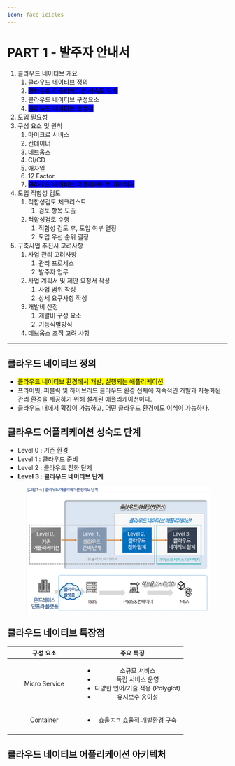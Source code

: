 ```yaml
---
icon: face-icicles
---
```


# PART 1 - 발주자 안내서

1. 클라우드 네이티브 개요
   1. 클라우드 네이티브 정의
   2. <mark style="background-color:blue;">클라우드 어플리케이션 성숙도 단계</mark>
   3. 클라우드 네이티브 구성요소
   4. <mark style="background-color:blue;">클라우드 네이티브 특장점</mark>
2. 도입 필요성
3. 구성 요소 및 원칙
   1. 마이크로 서비스
   2. 컨테이너
   3. 데브옵스
   4. CI/CD
   5. 애자일
   6. 12 Factor
   7. <mark style="background-color:blue;">클라우드 네이티브 어플리케이션 아키텍처</mark>
4. 도입 적합성 검토
   1. 적합성검토 체크리스트
      1. 검토 항목 도출
   2. 적합성검토 수행
      1. 적합성 검토 후, 도입 여부 결정
      2. 도입 우선 순위 결정
5. 구축사업 추진시 고려사항
   1. 사업 관리 고려사항
      1. 관리 프로세스
      2. 발주자 업무&#x20;
   2. 사업 계획서 및 제안 요청서 작성
      1. 사업 범위 작성
      2. 상세 요구사항 작성
   3. 개발비 산정
      1. 개발비 구성 요소
      2. 기능식별방식
   4. 데브옵스 조직 고려 사항

***

## 클라우드 네이티브 정의

* <mark style="background-color:yellow;">클라우드 네이티브 환경에서 개발, 실행되는 애플리케이션</mark>
* 프라이빗, 퍼블릭 및 하이브리드 클라우드 환경 전체에 지속적인 개발과 자동화된 관리 환경을 제공하기 위해 설계된 애플리케이션이다.
* 클라우드 내에서 확장이 가능하고, 어떤 클라우드 환경에도 이식이 가능하다.

## 클라우드 어플리케이션 성숙도 단계

* Level 0 : 기존 환경
* Level 1 : 클라우드 준비
* Level 2 : 클라우드 친화 단계
* **Level 3 : 클라우드 네이티브 단계**

<figure><img src="../.gitbook/assets/image.png" alt=""><figcaption></figcaption></figure>

## 클라우드 네이티브 특장점

<table><thead><tr><th width="155" align="center"> 구성 요소</th><th align="center">주요 특징</th></tr></thead><tbody><tr><td align="center">Micro Service</td><td align="center"><ul><li>소규모 서비스</li><li>독립 서비스 운영</li><li>다양한 언어/기술 적용 (Polyglot)</li><li>유지보수 용이성</li></ul></td></tr><tr><td align="center">Container</td><td align="center"><ul><li>효율ㅈㄱ 효율적 개발환경 구축</li></ul></td></tr><tr><td align="center"></td><td align="center"></td></tr></tbody></table>

## 클라우드 네이티브 어플리케이션 아키텍처
